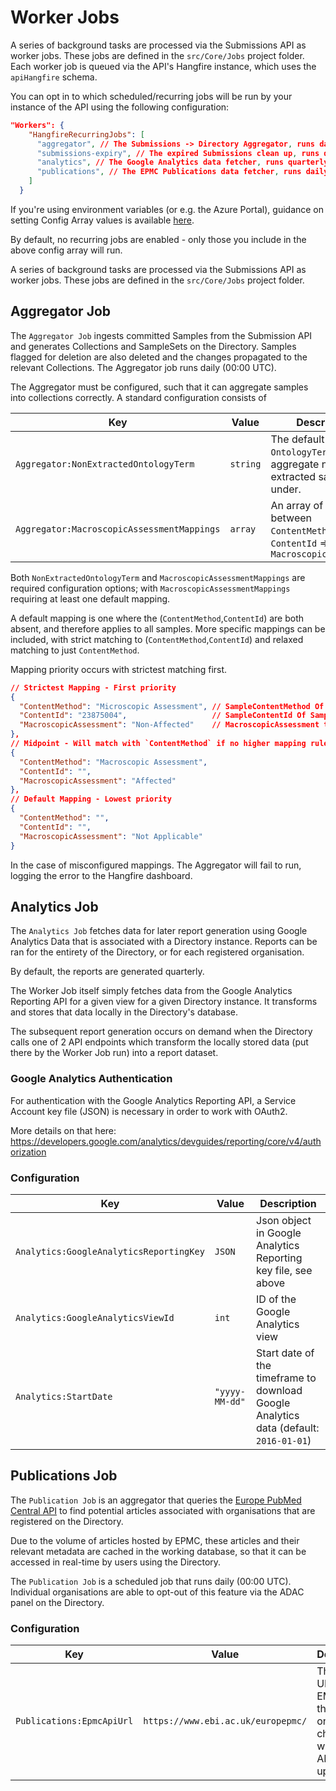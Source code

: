 # Worker Jobs

A series of background tasks are processed via the Submissions API as worker jobs. These jobs are defined in the `src/Core/Jobs` project folder. Each worker job is queued via the API's Hangfire instance, which uses the `apiHangfire` schema.

You can opt in to which scheduled/recurring jobs will be run by your instance of the API using the following configuration:

```json
"Workers": {
    "HangfireRecurringJobs": [
      "aggregator", // The Submissions -> Directory Aggregator, runs daily
      "submissions-expiry", // The expired Submissions clean up, runs daily
      "analytics", // The Google Analytics data fetcher, runs quarterly
      "publications", // The EPMC Publications data fetcher, runs daily
    ]
  }
```

If you're using environment variables (or e.g. the Azure Portal), guidance on setting Config Array values is available [here](https://docs.microsoft.com/en-us/aspnet/core/fundamentals/configuration/?view=aspnetcore-5.0#naming-of-environment-variables).

By default, no recurring jobs are enabled - only those you include in the above config array will run.

A series of background tasks are processed via the Submissions API as worker jobs. These jobs are defined in the `src/Core/Jobs` project folder.

## Aggregator Job

The `Aggregator Job` ingests committed Samples from the Submission API and generates Collections and SampleSets on the Directory. Samples flagged for deletion are also deleted and the changes propagated to the relevant Collections. The Aggregator job runs daily (00:00 UTC).

The Aggregator must be configured, such that it can aggregate samples into collections correctly. A standard configuration consists of

| Key                                        | Value  | Description                                                                |
|--------------------------------------------|--------|----------------------------------------------------------------------------|
| `Aggregator:NonExtractedOntologyTerm`      |`string`| The default `OntologyTermId` to aggregate non-extracted samples under.     |
| `Aggregator:MacroscopicAssessmentMappings` |`array` | An array of mappings between `ContentMethod`, `ContentId` => `MacroscopicAssessment`|

Both `NonExtractedOntologyTerm` and `MacroscopicAssessmentMappings` are required configuration options; with `MacroscopicAssessmentMappings` requiring at least one default mapping.

A default mapping is one where the (`ContentMethod`,`ContentId`) are both absent, and therefore applies to all samples. More specific mappings can be included, with strict matching to (`ContentMethod`,`ContentId`) and relaxed matching to just `ContentMethod`.

Mapping priority occurs with strictest matching first.

```json
// Strictest Mapping - First priority
{
  "ContentMethod": "Microscopic Assessment", // SampleContentMethod Of Sample
  "ContentId": "23875004",                   // SampleContentId Of Sample (OntologyTermId)
  "MacroscopicAssessment": "Non-Affected"    // MacroscopicAssessment to map to
},
// Midpoint - Will match with `ContentMethod` if no higher mapping rules apply
{
  "ContentMethod": "Macroscopic Assessment",
  "ContentId": "",
  "MacroscopicAssessment": "Affected"
},
// Default Mapping - Lowest priority
{
  "ContentMethod": "",
  "ContentId": "",
  "MacroscopicAssessment": "Not Applicable"
}
```

In the case of misconfigured mappings. The Aggregator will fail to run, logging the error to the Hangfire dashboard.

## Analytics Job

The `Analytics Job` fetches data for later report generation using Google Analytics Data that is associated with a Directory instance. Reports can be ran for the entirety of the Directory, or for each registered organisation.

By default, the reports are generated quarterly.

The Worker Job itself simply fetches data from the Google Analytics Reporting API for a given view for a given Directory instance. It transforms and stores that data locally in the Directory's database.

The subsequent report generation occurs on demand when the Directory calls one of 2 API endpoints which transform the locally stored data (put there by the Worker Job run) into a report dataset.

### Google Analytics Authentication

For authentication with the Google Analytics Reporting API, a Service Account key file (JSON) is necessary in order to work with OAuth2.

More details on that here: https://developers.google.com/analytics/devguides/reporting/core/v4/authorization

### Configuration

| Key                | Value                              | Description                                                                |
|--------------------|------------------------------------|----------------------------------------------------------------------------|
| `Analytics:GoogleAnalyticsReportingKey` | `JSON` | Json object in Google Analytics Reporting key file, see above  |
| `Analytics:GoogleAnalyticsViewId` | `int` | ID of the Google Analytics view |
| `Analytics:StartDate` | `"yyyy-MM-dd"` |  Start date of the timeframe to download Google Analytics data (default: `2016-01-01`) |

## Publications Job

The `Publication Job` is an aggregator that queries the [Europe PubMed Central API](https://europepmc.org/RestfulWebService) to find potential articles associated with organisations that are registered on the Directory.

Due to the volume of articles hosted by EPMC, these articles and their relevant metadata are cached in the working database, so that it can be accessed in real-time by users using the Directory. 

The `Publication Job` is a scheduled job that runs daily (00:00 UTC). Individual organisations are able to opt-out of this feature via the ADAC panel on the Directory.

### Configuration

| Key                       | Value                              | Description                                                              |
|---------------------------|------------------------------------|---------------------------------------------------------------------------|
| `Publications:EpmcApiUrl` | `https://www.ebi.ac.uk/europepmc/` | The base URL of the EMPC API, this should only change when the API updates|

